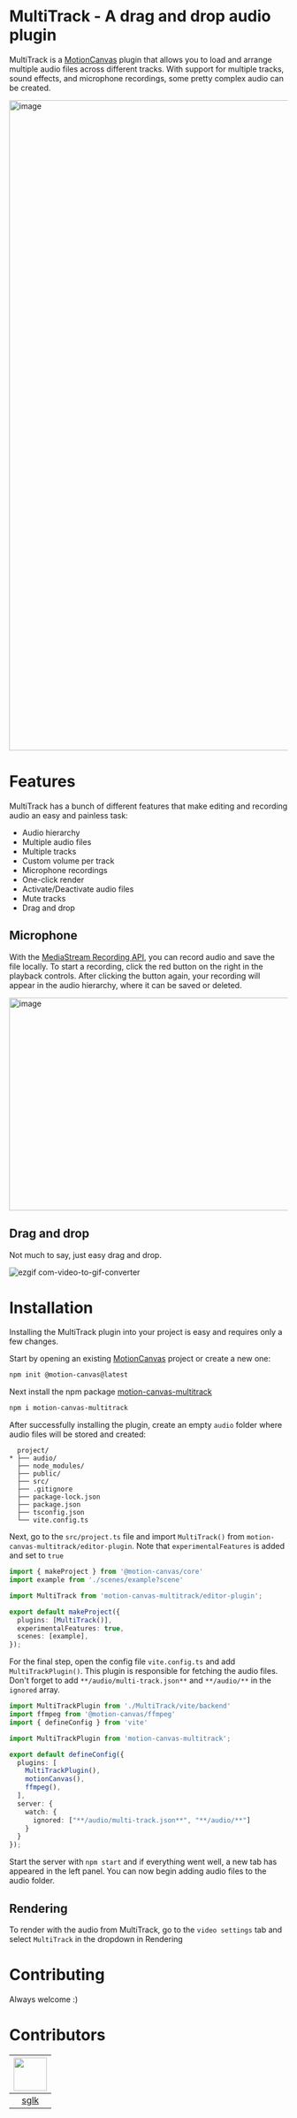 # MultiTrack - A drag and drop audio plugin

MultiTrack is a [MotionCanvas](https://github.com/motion-canvas/motion-canvas) plugin that allows you to load and arrange multiple audio files across different tracks. With support for multiple tracks, sound effects, and microphone recordings, some pretty complex audio can be created.

<img width="1790" height="1176" alt="image" src="https://github.com/user-attachments/assets/a3908551-d7dc-463b-a399-b283939570e5" />

# Features

MultiTrack has a bunch of different features that make editing and recording audio an easy and painless task:

- Audio hierarchy
- Multiple audio files
- Multiple tracks
- Custom volume per track
- Microphone recordings
- One-click render
- Activate/Deactivate audio files
- Mute tracks
- Drag and drop


## Microphone

With the [MediaStream Recording API](https://developer.mozilla.org/en-US/docs/Web/API/MediaStream_Recording_API/Using_the_MediaStream_Recording_API), you can record audio and save the file locally. To start a recording, click the red button on the right in the playback controls. After clicking the button again, your recording will appear in the audio hierarchy, where it can be saved or deleted.

<img width="1102" height="385" alt="image" src="https://github.com/user-attachments/assets/29cdbd55-e72f-4530-a63f-84cbf56d5388" />

## Drag and drop

Not much to say, just easy drag and drop.

![ezgif com-video-to-gif-converter](https://github.com/user-attachments/assets/7723043d-7e7f-4cd2-8f47-01000a7ad03f)


# Installation

Installing the MultiTrack plugin into your project is easy and requires only a few changes.

Start by opening an existing [MotionCanvas](https://motioncanvas.io/docs/quickstart) project or create a new one:
```bash
npm init @motion-canvas@latest
```

Next install the npm package [motion-canvas-multitrack](https://www.npmjs.com/package/motion-canvas-multitrack)
```bash
npm i motion-canvas-multitrack
```

After successfully installing the plugin, create an empty `audio` folder where audio files will be stored and created:
```
  project/
* ├── audio/
  ├── node_modules/
  ├── public/
  ├── src/
  ├── .gitignore
  ├── package-lock.json
  ├── package.json
  ├── tsconfig.json
  └── vite.config.ts
```

Next, go to the `src/project.ts` file and import `MultiTrack()` from `motion-canvas-multitrack/editor-plugin`. Note that `experimentalFeatures` is added and set to `true`

```ts
import { makeProject } from '@motion-canvas/core'
import example from './scenes/example?scene'

import MultiTrack from 'motion-canvas-multitrack/editor-plugin';

export default makeProject({
  plugins: [MultiTrack()],
  experimentalFeatures: true,
  scenes: [example],
});
```

For the final step, open the config file `vite.config.ts` and add `MultiTrackPlugin()`. This plugin is responsible for fetching the audio files. Don't forget to add `**/audio/multi-track.json**` and `**/audio/**` in the `ignored` array.

```ts
import MultiTrackPlugin from './MultiTrack/vite/backend'
import ffmpeg from '@motion-canvas/ffmpeg'
import { defineConfig } from 'vite'

import MultiTrackPlugin from 'motion-canvas-multitrack';

export default defineConfig({
  plugins: [
    MultiTrackPlugin(),
    motionCanvas(),
    ffmpeg(),
  ],
  server: {
    watch: {
      ignored: ["**/audio/multi-track.json**", "**/audio/**"]
    }
  }
});

```

Start the server with `npm start` and if everything went well, a new tab has appeared in the left panel. You can now begin adding audio files to the audio folder.

## Rendering

To render with the audio from MultiTrack, go to the `video settings` tab and select `MultiTrack` in the dropdown in Rendering

# Contributing
Always welcome :)


# Contributors

[<img src="https://github.com/sglkc.png" width="60px;"/>](https://github.com/sglkc/MultiTrack) | 
:-:|
[sglk](https://github.com/sglkc/MultiTrack)|












